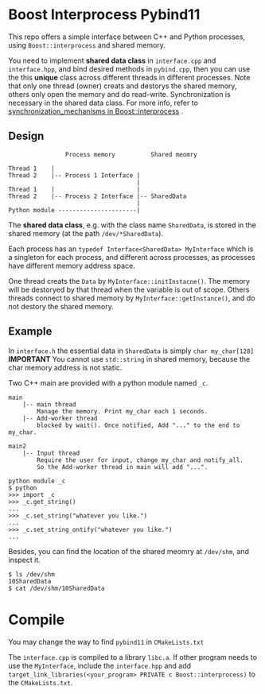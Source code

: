 # Boost Interprocess Pybind11

This repo offers a simple interface between C++ and Python processes, using `Boost::interprocess` and shared memory.  

You need to implement **shared data class** in `interface.cpp` and `interface.hpp`, and bind desired methods in `pybind.cpp`, then you can use the this **unique** class across different threads in different processes. Note that only one thread (owner) creats and destorys the shared memory, others only open the memory and do read-write. Synchronization is necessary in the shared data class. For more info, refer to [synchronization_mechanisms in Boost::interprocess](https://www.boost.org/doc/libs/1_72_0/doc/html/interprocess/synchronization_mechanisms.html) .

## Design
```
                Process memory          Shared meomry

Thread 1    |
Thread 2    |-- Process 1 Interface |
                                    |
Thread 1    |                       |
Thread 2    |-- Process 2 Interface |-- SharedData
                                    |
Python module ----------------------|
```

The **shared data class**, e.g. with the class name `SharedData`, is stored in the shared memory (at the path `/dev/*SharedData`).

Each process has an `typedef Interface<SharedData> MyInterface` which is a singleton for each process, and different across processes, as processes have different memory address space.

One thread creats the `Data` by `MyInterface::initInstacne()`. The memory will be destoryed by that thread when the variable is out of scope. Others threads connect to shared memory by `MyInterface::getInstance()`, and do not destory the shared memory.

## Example

In `interface.h` the essential data in `SharedData` is simply `char my_char[128]`  
**IMPORTANT** You cannot use `std::string` in shared memory, because the char memory address is not static.


Two C++ main are provided with a python module named `_c`.

```
main
    |-- main thread
        Manage the memory. Print my_char each 1 seconds.
    |-- Add-worker thread
        blocked by wait(). Once notified, Add "..." to the end to my_char.

main2
    |-- Input thread
        Require the user for input, change my_char and notify_all.
        So the Add-worker thread in main will add "...".

python module _c
$ python
>>> import _c
>>> _c.get_string()
...
>>> _c.set_string("whatever you like.")
...
>>> _c.set_string_ontify("whatever you like.")
...
```

Besides, you can find the location of the shared meomry at `/dev/shm`, and inspect it.
```
$ ls /dev/shm
10SharedData
$ cat /dev/shm/10SharedData
```

# Compile
You may change the way to find `pybind11` in `CMakeLists.txt`

The `interface.cpp` is compiled to a library `libc.a`. If other program needs to use the `MyInterface`, include the `interface.hpp` and add `target_link_libraries(<your_program> PRIVATE c Boost::interprocess)` to the `CMakeLists.txt`.